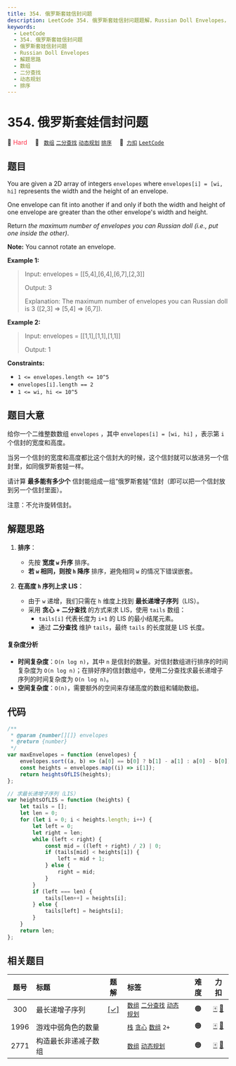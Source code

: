 ```yaml
---
title: 354. 俄罗斯套娃信封问题
description: LeetCode 354. 俄罗斯套娃信封问题题解，Russian Doll Envelopes，包含解题思路、复杂度分析以及完整的 JavaScript 代码实现。
keywords:
  - LeetCode
  - 354. 俄罗斯套娃信封问题
  - 俄罗斯套娃信封问题
  - Russian Doll Envelopes
  - 解题思路
  - 数组
  - 二分查找
  - 动态规划
  - 排序
---
```


# 354. 俄罗斯套娃信封问题

🔴 <font color=#ff334b>Hard</font>&emsp; 🔖&ensp; [`数组`](/tag/array.md) [`二分查找`](/tag/binary-search.md) [`动态规划`](/tag/dynamic-programming.md) [`排序`](/tag/sorting.md)&emsp; 🔗&ensp;[`力扣`](https://leetcode.cn/problems/russian-doll-envelopes) [`LeetCode`](https://leetcode.com/problems/russian-doll-envelopes)

## 题目

You are given a 2D array of integers `envelopes` where `envelopes[i] = [wi,
hi]` represents the width and the height of an envelope.

One envelope can fit into another if and only if both the width and height of
one envelope are greater than the other envelope's width and height.

Return _the maximum number of envelopes you can Russian doll (i.e., put one
inside the other)_.

**Note:** You cannot rotate an envelope.

**Example 1:**

> Input: envelopes = [[5,4],[6,4],[6,7],[2,3]]
>
> Output: 3
>
> Explanation: The maximum number of envelopes you can Russian doll is 3 ([2,3] => [5,4] => [6,7]).

**Example 2:**

> Input: envelopes = [[1,1],[1,1],[1,1]]
>
> Output: 1

**Constraints:**

- `1 <= envelopes.length <= 10^5`
- `envelopes[i].length == 2`
- `1 <= wi, hi <= 10^5`

## 题目大意

给你一个二维整数数组 `envelopes` ，其中 `envelopes[i] = [wi, hi]` ，表示第 `i` 个信封的宽度和高度。

当另一个信封的宽度和高度都比这个信封大的时候，这个信封就可以放进另一个信封里，如同俄罗斯套娃一样。

请计算 **最多能有多少个** 信封能组成一组“俄罗斯套娃”信封（即可以把一个信封放到另一个信封里面）。

注意：不允许旋转信封。

## 解题思路

1. **排序**：

   - 先按 **宽度 `w` 升序** 排序。
   - **若 `w` 相同，则按 `h` 降序** 排序，避免相同 `w` 的情况下错误嵌套。

2. **在高度 `h` 序列上求 LIS**：
   - 由于 `w` 递增，我们只需在 `h` 维度上找到 **最长递增子序列**（LIS）。
   - 采用 **贪心 + 二分查找** 的方式来求 LIS，使用 `tails` 数组：
     - `tails[i]` 代表长度为 `i+1` 的 LIS 的最小结尾元素。
     - 通过 **二分查找** 维护 `tails`，最终 `tails` 的长度就是 LIS 长度。

#### 复杂度分析

- **时间复杂度**：`O(n log n)`，其中 `n` 是信封的数量。对信封数组进行排序的时间复杂度为 `O(n log n)`；在排好序的信封数组中，使用二分查找求最长递增子序列的时间复杂度为 `O(n log n)`。
- **空间复杂度**：`O(n)`，需要额外的空间来存储高度的数组和辅助数组。

## 代码

```javascript
/**
 * @param {number[][]} envelopes
 * @return {number}
 */
var maxEnvelopes = function (envelopes) {
	envelopes.sort((a, b) => (a[0] == b[0] ? b[1] - a[1] : a[0] - b[0]));
	const heights = envelopes.map((i) => i[1]);
	return heightsOfLIS(heights);
};

// 求最长递增子序列（LIS）
var heightsOfLIS = function (heights) {
	let tails = [];
	let len = 0;
	for (let i = 0; i < heights.length; i++) {
		let left = 0;
		let right = len;
		while (left < right) {
			const mid = ((left + right) / 2) | 0;
			if (tails[mid] < heights[i]) {
				left = mid + 1;
			} else {
				right = mid;
			}
		}
		if (left === len) {
			tails[len++] = heights[i];
		} else {
			tails[left] = heights[i];
		}
	}
	return len;
};
```

## 相关题目

<!-- prettier-ignore -->
| 题号 | 标题 | 题解 | 标签 | 难度 | 力扣 |
| :------: | :------ | :------: | :------ | :------: | :------: |
| 300 | 最长递增子序列 | [[✓]](/problem/0300.md) |  [`数组`](/tag/array.md) [`二分查找`](/tag/binary-search.md) [`动态规划`](/tag/dynamic-programming.md) | 🟠 | [🀄️](https://leetcode.cn/problems/longest-increasing-subsequence) [🔗](https://leetcode.com/problems/longest-increasing-subsequence) |
| 1996 | 游戏中弱角色的数量 |  |  [`栈`](/tag/stack.md) [`贪心`](/tag/greedy.md) [`数组`](/tag/array.md) `2+` | 🟠 | [🀄️](https://leetcode.cn/problems/the-number-of-weak-characters-in-the-game) [🔗](https://leetcode.com/problems/the-number-of-weak-characters-in-the-game) |
| 2771 | 构造最长非递减子数组 |  |  [`数组`](/tag/array.md) [`动态规划`](/tag/dynamic-programming.md) | 🟠 | [🀄️](https://leetcode.cn/problems/longest-non-decreasing-subarray-from-two-arrays) [🔗](https://leetcode.com/problems/longest-non-decreasing-subarray-from-two-arrays) |